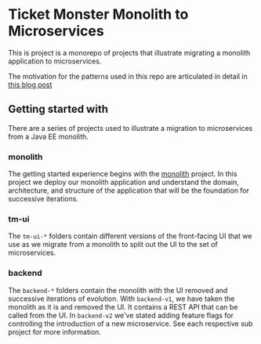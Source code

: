 # Ticket Monster Monolith to Microservices

This is project is a monorepo of projects that illustrate migrating a monolith application to microservices.

The motivation for the patterns used in this repo are articulated in detail in [this blog post](http://blog.christianposta.com/microservices/low-risk-monolith-to-microservice-evolution/)

 
## Getting started with

There are a series of projects used to illustrate a migration to microservices from a Java EE monolith. 

### monolith
The getting started experience begins with the [monolith](./monolith/README.md) project. In this project we deploy our monolith application and understand the domain, architecture, and structure of the application that will be the foundation for successive iterations.
 
 
### tm-ui
 
The `tm-ui-*` folders contain different versions of the front-facing UI that we use as we migrate from a monolith to split out the UI to the set of microservices.

### backend

The `backend-*` folders contain the monolith with the UI removed and successive iterations of evolution. With `backend-v1`, we have taken the monolith as it is and removed the UI. It contains a REST API that can be called from the UI. In `backend-v2` we've stated adding feature flags for controlling the introduction of a new microservice. See each respective sub project for more information.
 
